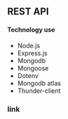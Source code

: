 ## REST API 

#### Technology use
- Node.js
- Express.js
- Mongodb
- Mongoose
- Dotenv
- Mongodb atlas
- Thunder-client

### link

